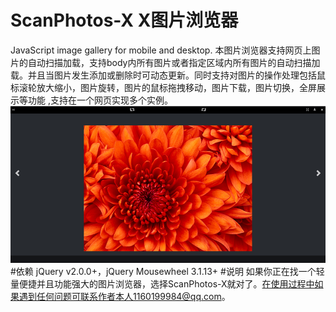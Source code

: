 # ScanPhotos-X X图片浏览器
JavaScript image gallery for mobile and desktop.
本图片浏览器支持网页上图片的自动扫描加载，支持body内所有图片或者指定区域内所有图片的自动扫描加载。并且当图片发生添加或删除时可动态更新。同时支持对图片的操作处理包括鼠标滚轮放大缩小，图片旋转，图片的鼠标拖拽移动，图片下载，图片切换，全屏展示等功能
,支持在一个网页实现多个实例。
![image](https://github.com/SkyWaterXXS/ScanPhotos-X/blob/master/imgs/QQ%E5%9B%BE%E7%89%8720160629163712.png)
#依赖
jQuery v2.0.0+，jQuery Mousewheel 3.1.13+
#说明
如果你正在找一个轻量便捷并且功能强大的图片浏览器，选择ScanPhotos-X就对了。在使用过程中如果遇到任何问题可联系作者本人1160199984@qq.com。
